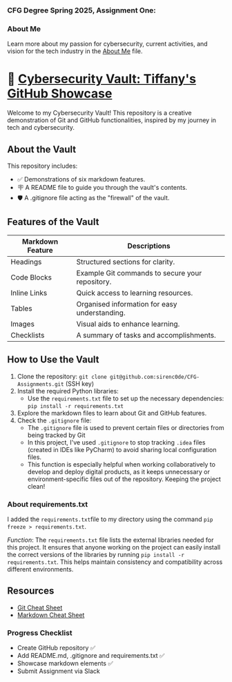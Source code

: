 ### CFG Degree Spring 2025, Assignment One:
### About Me
Learn more about my passion for cybersecurity, current activities, and vision for the tech industry in the [About Me](about-me.md) file.
# 🔐 **<ins>Cybersecurity Vault: Tiffany's GitHub Showcase**
Welcome to my Cybersecurity Vault! This repository is a creative demonstration of Git and GitHub functionalities, inspired by my journey in tech and cybersecurity.

## About the Vault
This repository includes:
* ✅ Demonstrations of six markdown features.
* 🪧 A README file to guide you through the vault's contents. 
* 🛡️ A .gitignore file acting as the "firewall" of the vault. 

## Features of the Vault

| **Markdown Feature** | **Descriptions**                                |
|----------------------|-------------------------------------------------|
| Headings             | Structured sections for clarity.                |
| Code Blocks          | Example Git commands to secure your repository. |
| Inline Links         | Quick access to learning resources.             |
| Tables               | Organised information for easy understanding.   |
| Images               | Visual aids to enhance learning.                |
| Checklists           | A summary of tasks and accomplishments.         |

## How to Use the Vault
1. Clone the repository:
`git clone git@github.com:sirenc0de/CFG-Assignments.git` (SSH key)
2. Install the required Python libraries:
   * Use the `requirements.txt` file to set up the necessary dependencies: `pip install -r requirements.txt`
3. Explore the markdown files to learn about Git and GitHub features.
4. Check the `.gitignore` file:
   * The `.gitignore` file is used to prevent certain files or directories from being tracked by Git
   * In this project, I've used `.gitignore` to stop tracking `.idea` files (created in IDEs like PyCharm) to avoid sharing local configuration files.
   * This function is especially helpful when working collaboratively to develop and deploy digital products, as it keeps unnecessary or environment-specific files out of the repository. Keeping the project clean!

### About requirements.txt
I added the `requirements.txt`file to my directory using the command `pip freeze > requirements.txt`.

*Function*: The `requirements.txt` file lists the external libraries needed for this project. It ensures that anyone working on the project can easily install the correct versions of the libraries by running `pip install -r requirements.txt`. This helps maintain consistency and compatibility across different environments.

## Resources
* [Git Cheat Sheet](https://education.github.com/git-cheat-sheet-education.pdf)
* [Markdown Cheat Sheet](https://github.com/adam-p/markdown-here/wiki/Markdown-Cheatsheet)

### Progress Checklist
* Create GitHub repository ✅
* Add README.md, .gitignore and requirements.txt ✅
* Showcase markdown elements ✅
* Submit Assignment via Slack





